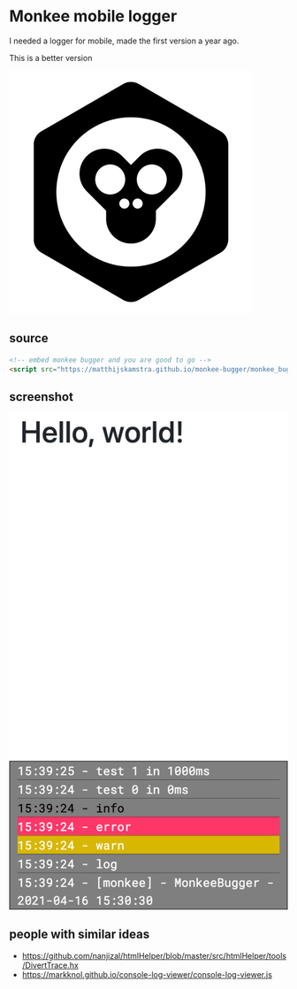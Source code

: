 # Monkee mobile logger

I needed a logger for mobile, made the first version a year ago.

This is a better version

![](icon.png)

## source

```html
<!-- embed monkee bugger and you are good to go -->
<script src="https://matthijskamstra.github.io/monkee-bugger/monkee_bugger.min.js"></script>
```

## screenshot

![](screenshot.png)

## people with similar ideas

- https://github.com/nanjizal/htmlHelper/blob/master/src/htmlHelper/tools/DivertTrace.hx
- https://markknol.github.io/console-log-viewer/console-log-viewer.js
